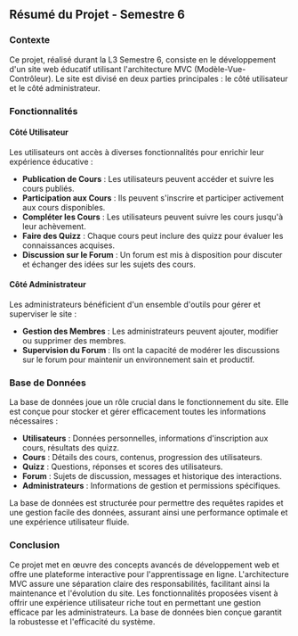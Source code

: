 ## Résumé du Projet - Semestre 6

### Contexte
Ce projet, réalisé durant la L3 Semestre 6, consiste en le développement d'un site web éducatif utilisant l'architecture MVC (Modèle-Vue-Contrôleur). Le site est divisé en deux parties principales : le côté utilisateur et le côté administrateur.

### Fonctionnalités

#### Côté Utilisateur
Les utilisateurs ont accès à diverses fonctionnalités pour enrichir leur expérience éducative :
- **Publication de Cours** : Les utilisateurs peuvent accéder et suivre les cours publiés.
- **Participation aux Cours** : Ils peuvent s'inscrire et participer activement aux cours disponibles.
- **Compléter les Cours** : Les utilisateurs peuvent suivre les cours jusqu'à leur achèvement.
- **Faire des Quizz** : Chaque cours peut inclure des quizz pour évaluer les connaissances acquises.
- **Discussion sur le Forum** : Un forum est mis à disposition pour discuter et échanger des idées sur les sujets des cours.

#### Côté Administrateur
Les administrateurs bénéficient d'un ensemble d'outils pour gérer et superviser le site :
- **Gestion des Membres** : Les administrateurs peuvent ajouter, modifier ou supprimer des membres.
- **Supervision du Forum** : Ils ont la capacité de modérer les discussions sur le forum pour maintenir un environnement sain et productif.

### Base de Données
La base de données joue un rôle crucial dans le fonctionnement du site. Elle est conçue pour stocker et gérer efficacement toutes les informations nécessaires :
- **Utilisateurs** : Données personnelles, informations d'inscription aux cours, résultats des quizz.
- **Cours** : Détails des cours, contenus, progression des utilisateurs.
- **Quizz** : Questions, réponses et scores des utilisateurs.
- **Forum** : Sujets de discussion, messages et historique des interactions.
- **Administrateurs** : Informations de gestion et permissions spécifiques.

La base de données est structurée pour permettre des requêtes rapides et une gestion facile des données, assurant ainsi une performance optimale et une expérience utilisateur fluide.

### Conclusion
Ce projet met en œuvre des concepts avancés de développement web et offre une plateforme interactive pour l'apprentissage en ligne. L'architecture MVC assure une séparation claire des responsabilités, facilitant ainsi la maintenance et l'évolution du site. Les fonctionnalités proposées visent à offrir une expérience utilisateur riche tout en permettant une gestion efficace par les administrateurs. La base de données bien conçue garantit la robustesse et l'efficacité du système.
